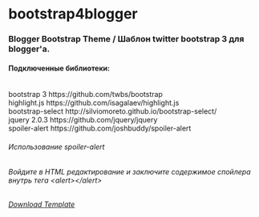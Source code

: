 bootstrap4blogger
=================

<h3>Blogger Bootstrap Theme / Шаблон twitter bootstrap 3 для blogger'a.</h3>


<h4>Подключенные библиотеки:</h3> 
<br>bootstrap 3       https://github.com/twbs/bootstrap
<br>highlight.js      https://github.com/isagalaev/highlight.js
<br>bootstrap-select  http://silviomoreto.github.io/bootstrap-select/
<br>jquery 2.0.3      https://github.com/jquery/jquery
<br>spoiler-alert     https://github.com/joshbuddy/spoiler-alert

<h6>Использование spoiler-alert<h6>
<p>Войдите в HTML редактирование и заключите содержимое спойлера внутрь тега &lt;alert&gt;&lt;/alert&gt;</p>

<br>
<a href="//github.com/qertis/bootstrap4blogger/blob/master/bootstrap4blogspot.xml" target="_blank">
  Download Template
</a>     
